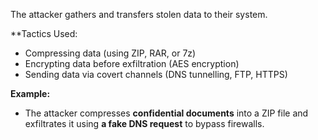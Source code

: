 The attacker gathers and transfers stolen data to their system.

**Tactics Used:
- Compressing data (using ZIP, RAR, or 7z)
- Encrypting data before exfiltration (AES encryption)
- Sending data via covert channels (DNS tunnelling, FTP, HTTPS)

**Example:**
- The attacker compresses **confidential documents** into a ZIP file and exfiltrates it using **a fake DNS request** to bypass firewalls.